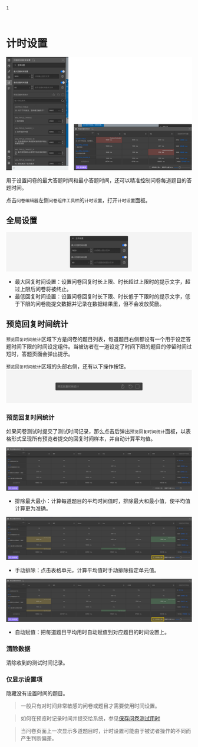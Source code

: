 ```index
1
```
```tag

```
```summary
```
# 计时设置

<img src='./assets/05timeSetting/time-kit.png'>

用于设置问卷的最大答题时间和最小答题时间，还可以精准控制问卷每道题目的答题时间。

点击`问卷编辑器`左侧`问卷组件工具栏`的`计时设置`，打开`计时设置`面板。

## 全局设置
<img src='./assets/05timeSetting/global.png'>

+ 最大回复时间设置：设置问卷回复时长上限、时长超过上限时的提示文字，超过上限后问卷将被终止。
+ 最低回复时间设置：设置问卷回复时长下限、时长低于下限时的提示文字，低于下限的问卷能提交数据并记录在数据结果里，但不会发放奖励。
  
## 预览回复时间统计
`预览回复时间统计`区域下方是问卷的题目列表，每道题目右侧都设有一个用于设定答题时间下限的时间设定组件。当被访者在一道设定了时间下限的题目的停留时间过短时，答题页面会弹出提示。

`预览回复时间统计`区域的头部右侧，还有以下操作按钮。
<img src='./assets/05timeSetting/tools.png'>

### 预览回复时间统计
如果问卷测试时提交了测试时间记录，那么点击后弹出`预览回复时间统计`面板，以表格形式呈现所有预览者提交的回复时间样本，并自动计算平均值。
  
<img src='./assets/05timeSetting/normal.png'>

+ 排除最大最小：计算每道题目的平均时间值时，排除最大和最小值，使平均值计算更为准确。
  
<img src='./assets/05timeSetting/exclude.png'>

+ 手动排除：点击表格单元，计算平均值时手动排除指定单元值。

<img src='./assets/05timeSetting/exclude.png'>

+ 自动赋值：把每道题目平均用时自动赋值到对应题目的时间设置上。

### 清除数据
清除收到的测试时间记录。

### 仅显示设置项
隐藏没有设置时间的题目。

> 一般只有对时间非常敏感的问卷或题目才需要使用时间设置。

> 如何在预览时记录时间并提交给系统，参见[保存问卷测试用时](../06preview/05saveTestTotalTime.md#保存问卷测试用时)

> 当问卷页面上一次显示多道题目时，计时设置可能由于被访者操作的不同而产生判断偏差。

